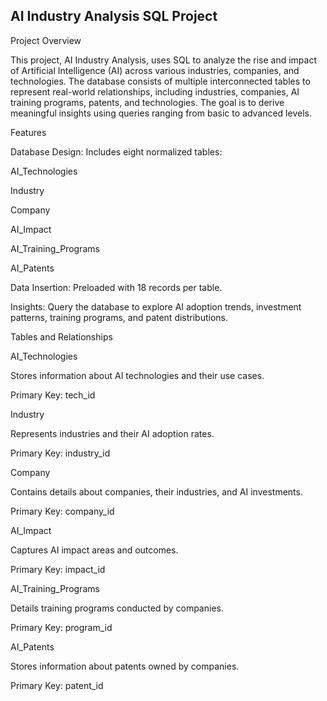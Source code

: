 ## AI Industry Analysis SQL Project

Project Overview

This project, AI Industry Analysis, uses SQL to analyze the rise and impact of Artificial Intelligence (AI) across various industries, companies, and technologies. The database consists of multiple interconnected tables to represent real-world relationships, including industries, companies, AI training programs, patents, and technologies. The goal is to derive meaningful insights using queries ranging from basic to advanced levels.

Features

Database Design: Includes eight normalized tables:

AI_Technologies

Industry

Company

AI_Impact

AI_Training_Programs

AI_Patents

Data Insertion: Preloaded with 18 records per table.

Insights: Query the database to explore AI adoption trends, investment patterns, training programs, and patent distributions.

Tables and Relationships

AI_Technologies

Stores information about AI technologies and their use cases.

Primary Key: tech_id

Industry

Represents industries and their AI adoption rates.

Primary Key: industry_id

Company

Contains details about companies, their industries, and AI investments.

Primary Key: company_id

AI_Impact

Captures AI impact areas and outcomes.

Primary Key: impact_id

AI_Training_Programs

Details training programs conducted by companies.

Primary Key: program_id

AI_Patents

Stores information about patents owned by companies.

Primary Key: patent_id
